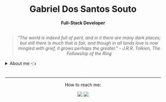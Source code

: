 <h1 align="center"> Gabriel Dos Santos Souto </h1>
    
<div align="center">
<b>Full-Stack Developer</b>
<br>
<br>

<blockquote>
    <p><i>
       "The world is indeed full of peril, and in it there are many dark places; but still there is much that is fair, and though in all lands love is now mingled with grief, it grows perhaps the greater." - J.R.R. Tolkien, The Fellowship of the Ring
    </i></p>
</blockquote>
</div>



<details closed>
<summary>About me 👈</summary>
<br />

<div align="right" style="margin:auto">
     <a href="https://github.com/gabesouto">
      <img height="150em" src="https://github-readme-stats.vercel.app/api/top-langs/?username=gabesouto&theme=cobalt&hide_border=false&&layout=compact&include_all_commits=true" alt="most used languages"
align="right">
    </a>
</div>


Hey there!! I am Gabriel :wave:

I am a dedicated full-stack developer with experience in teaching the English language and a degree in Physical Education. My goal is to create a positive impact

My technology stack includes **Next.js**, **React.js**, **CSS**, **HTML**, and **Javascript** for frontend development.

For the backend, I have knowledge in utilizing **Typescript**, **Express.js**, and **Node.js**, and I am skilled in using **Sequelize** for effective data management. Additionally, I have experience with testing tools like **Jest**, **Mocha**, **Chai**, and **Sinon**. I am knowledgeable in **MySQL** for structured data storage and retrieval, and I am familiar with **Docker** and **Docker Compose** for seamless deployment.


My main skills are crafting refined library APIs, implementing software testing methodologies, adhering to software design principles for API modeling, and utilizing my educational background to bring impactful interpersonal skills to my team.



I am currently looking for an opportunity to channel my abilities into crafting remarkable experiences and products that truly make a difference.

</div>
</details>



<br/>

---

<div align="center"> 
  <p>How to reach me:</p>
  <a href = "mailto:soutogabriel04@gmail.com"><img src="https://img.shields.io/badge/-Gmail-%23333?style=for-the-badge&logo=gmail&logoColor=white" target="_blank"></a>
  <a href="https://www.linkedin.com/in/gabrielsouto-developer" target="_blank"><img src="https://img.shields.io/badge/-LinkedIn-%230077B5?style=for-the-badge&logo=linkedin&logoColor=white" target="_blank"></a> 
</div>
